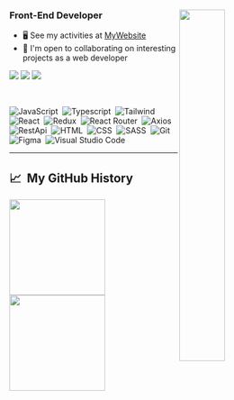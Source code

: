 <div id="header" >

<img src="https://user-images.githubusercontent.com/48680310/197483585-9c0e16ba-cda5-494d-a2ef-a90754eb2ac7.gif" width="40%" align="right" />

### Front-End Developer

- 🖥️ See my activities at [MyWebsite](https://mohammadzolghadr.ir)
- 🤝 I'm open to collaborating on interesting projects as a web developer
<p align="left">
<a href="https://linkedin.com/in/mohammad-zolghadr"><img src="https://img.shields.io/badge/-LinkedIn-0077B5?style=flat&logo=Linkedin&logoColor=white"/></a>
<a href="https://mail.google.com/mail/?view=cm&fs=1&to=dev.mohammadzolghadr@gmail.com&su=Subject"><img src="https://img.shields.io/badge/-Gmail-D14836?style=flat&logo=Gmail&logoColor=white"/></a>
<a href="https://instagram.com/mozo.plus"><img src="https://img.shields.io/badge/-Instagram-A50B5E?style=flat&logo=Instagram&logoColor=white"/></a>
</p>

</br>

</div>

![JavaScript](https://img.shields.io/badge/-JavaScript-05122A?style=for-the-badge&logo=javascript)&nbsp;
![Typescript](https://img.shields.io/badge/-TypeScript-05122A?style=for-the-badge&logo=typescript)&nbsp;
![Tailwind](https://img.shields.io/badge/-Tailwindcss-05122A?style=for-the-badge&logo=tailwindcss)&nbsp;
![React](https://img.shields.io/badge/-React-05122A?style=for-the-badge&logo=react)&nbsp;
![Redux](https://img.shields.io/badge/-Redux-05122A?style=for-the-badge&logo=redux&logoColor=764ABC)&nbsp;
![React Router](https://img.shields.io/badge/-ReactRouter-05122A?style=for-the-badge&logo=reactRouter&logoColor=FF4154)&nbsp;
![Axios](https://img.shields.io/badge/-Axios-05122A?style=for-the-badge&logo=axios)&nbsp;
![RestApi](https://img.shields.io/badge/-RestApi-05122A?style=for-the-badge&logo=restApi)&nbsp;
![HTML](https://img.shields.io/badge/-HTML-05122A?style=for-the-badge&logo=HTML5)&nbsp;
![CSS](https://img.shields.io/badge/-CSS-05122A?style=for-the-badge&logo=CSS3&logoColor=1572B6)&nbsp;
![SASS](https://img.shields.io/badge/-SASS-05122A?style=for-the-badge&logo=sass&logoColor=CC6699)&nbsp;
![Git](https://img.shields.io/badge/-Git-05122A?style=for-the-badge&logo=git)&nbsp;
![Figma](https://img.shields.io/badge/-Figma-05122A?style=for-the-badge&logo=figma)&nbsp;
![Visual Studio Code](https://img.shields.io/badge/-Visual%20Studio%20Code-05122A?style=for-the-badge&logo=visual-studio-code&logoColor=007ACC)&nbsp;

---

<h2> 📈 &nbsp;My GitHub History</h2>
<a href="https://github.com/mohammad-zolghadr" align="center">
  <img height="170px" src="https://github-readme-stats.vercel.app/api?username=mohammad-zolghadr&show_icons=true&theme=radical&include_all_commits=true&card_width=300px&hide_title=true" />
  <img height="170px" src="https://github-readme-stats.vercel.app/api/top-langs/?username=mohammad-zolghadr&theme=radical&layout=compact&card_width=100px&hide_title=true" />
</a>
